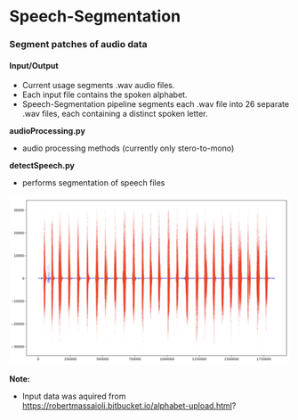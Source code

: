 # Speech-Segmentation

### Segment patches of audio data ###

#### Input/Output ####
- Current usage segments .wav audio files.
- Each input file contains the spoken alphabet.
- Speech-Segmentation pipeline segments each .wav file into 26 separate .wav files, each containing a distinct spoken letter.  

**audioProcessing.py**
  - audio processing methods (currently only stero-to-mono)
  
**detectSpeech.py**
  - performs segmentation of speech files 
  

![Image description](img.png)


**Note:**
- Input data was aquired from https://robertmassaioli.bitbucket.io/alphabet-upload.html?
